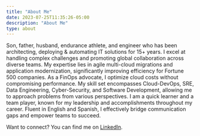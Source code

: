 ```yaml
---
title: "About Me"
date: 2023-07-25T11:35:26-05:00
description: "About Me"
type: about
---
```

<!-- <img src="https://i.pinimg.com/originals/ec/d4/8a/ecd48a5d6147e2582bd2d44bba14b41c.jpg" style="width:500px;height:500px;"> -->
Son, father, husband, endurance athlete, and engineer who has been architecting, deploying & automating IT solutions for 15+ years. I excel at handling complex challenges and promoting global collaboration across diverse teams. My expertise lies in agile multi-cloud migrations and application modernization, significantly improving efficiency for Fortune 500 companies. 
As a FinOps advocate, I optimize cloud costs without compromising performance. My skill set encompasses Cloud-DevOps, SRE, Data Engineering, Cyber-Security, and Software Development, allowing me to approach problems from various perspectives. I am a quick learner and a team player, known for my leadership and accomplishments throughout my career. Fluent in English and Spanish, I effectively bridge communication gaps and empower teams to succeed.

Want to connect? You can find me on [LinkedIn](https://www.linkedin.com/in/juanestebanmrpo/).